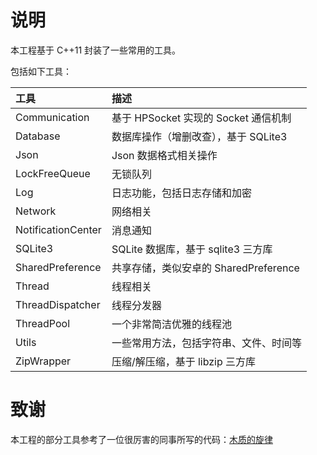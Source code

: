 # 说明


本工程基于 C++11 封装了一些常用的工具。

包括如下工具：

| 工具 | 描述 |
| :--- | :--- |
| Communication | 基于 HPSocket 实现的 Socket 通信机制 |
| Database | 数据库操作（增删改查），基于 SQLite3 |
| Json | Json 数据格式相关操作 |
| LockFreeQueue | 无锁队列 |
| Log | 日志功能，包括日志存储和加密 |
| Network | 网络相关 |
| NotificationCenter | 消息通知 |
| SQLite3 | SQLite 数据库，基于 sqlite3 三方库|
| SharedPreference | 共享存储，类似安卓的 SharedPreference |
| Thread | 线程相关 |
| ThreadDispatcher | 线程分发器 |
| ThreadPool | 一个非常简洁优雅的线程池 |
| Utils | 一些常用方法，包括字符串、文件、时间等 |
| ZipWrapper | 压缩/解压缩，基于 libzip 三方库 |

# 致谢

本工程的部分工具参考了一位很厉害的同事所写的代码：[木质的旋律](https://www.jianshu.com/u/7342e2f8da4f)